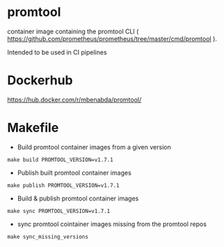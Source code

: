 # promtool
container image containing the promtool CLI ( https://github.com/prometheus/prometheus/tree/master/cmd/promtool ). 

Intended to be used in CI pipelines

Dockerhub
===
https://hub.docker.com/r/mbenabda/promtool/


Makefile
===
- Build promtool container images from a given version
```
make build PROMTOOL_VERSION=v1.7.1
```

- Publish built promtool container images
```
make publish PROMTOOL_VERSION=v1.7.1
```

- Build & publish promtool container images
```
make sync PROMTOOL_VERSION=v1.7.1
```

- sync promtool cointainer images missing from the promtool repos
```
make sync_missing_versions
```
